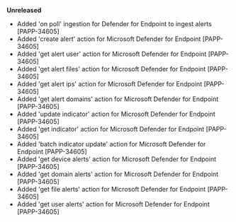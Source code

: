 **Unreleased**

* Added 'on poll' ingestion for Defender for Endpoint to ingest alerts [PAPP-34605] 
* Added 'create alert' action for Microsoft Defender for Endpoint [PAPP-34605]
* Added 'get alert user' action for Microsoft Defender for Endpoint [PAPP-34605]
* Added 'get alert files' action for Microsoft Defender for Endpoint [PAPP-34605]
* Added 'get alert ips' action for Microsoft Defender for Endpoint [PAPP-34605]
* Added 'get alert domains' action for Microsoft Defender for Endpoint [PAPP-34605]
* Added 'update indicator' action for Microsoft Defender for Endpoint [PAPP-34605]
* Added 'get indicator' action for Microsoft Defender for Endpoint [PAPP-34605]
* Added 'batch indicator update' action for Microsoft Defender for Endpoint [PAPP-34605]
* Added 'get device alerts' action for Microsoft Defender for Endpoint [PAPP-34605]
* Added 'get domain alerts' action for Microsoft Defender for Endpoint [PAPP-34605]
* Added 'get file alerts' action for Microsoft Defender for Endpoint [PAPP-34605]
* Added 'get user alerts' action for Microsoft Defender for Endpoint [PAPP-34605]